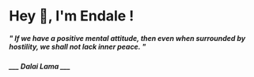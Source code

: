 <h1 title="head"> Hey 👋, I'm Endale !</h1>

**<h5><i>" If we have a positive mental attitude, then even when surrounded by hostility, we shall not lack inner peace. "</i></h5>**

*<b>___ Dalai Lama ___</b>*
